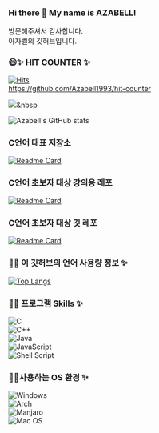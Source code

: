 ### Hi there 👋 My name is AZABELL!  
방문해주셔서 감사합니다.  
아자벨의 깃허브입니다.  

<!--
- 🌱 I’m currently learning ...
- 👯 I’m looking to collaborate on ...
- 🤔 I’m looking for help with ...
- 💬 Ask me about ...
- 📫 How to reach me: ...
- 😄 Pronouns: ...
- ⚡ Fun fact: ...
-->

### 😄✨ HIT COUNTER ✨  
[![Hits](https://hits.seeyoufarm.com/api/count/incr/badge.svg?url=https://github.com/Azabell1993/hit-counter)](https://hits.seeyoufarm.com)  
https://github.com/Azabell1993/hit-counter   

<a href="https://blog.naver.com/moreirly"><img src="https://img.shields.io/badge/#0067a3?style=flat-square&logo=Naver&logoColor=white&link=https://blog.naver.com/moreirly"/></a>&nbsp  

![Azabell's GitHub stats](https://github-readme-stats.vercel.app/api?username=Azabell1993&show_icons=true&theme=radical)  

### C언어 대표 저장소
[![Readme Card](https://github-readme-stats.vercel.app/api/pin/?username=Azabell1993&repo=https://github.com/Azabell1993/ClangStructPointerExample.git)](https://github.com/anuraghazra/github-readme-stats)

### C언어 초보자 대상 강의용 레포
[![Readme Card](https://github-readme-stats.vercel.app/api/pin/?username=Azabell1993&repo=https://github.com/Azabell1993/Clang_lecture.git)](https://github.com/anuraghazra/github-readme-stats)

### C언어 초보자 대상 깃 레포
[![Readme Card](https://github-readme-stats.vercel.app/api/pin/?username=https://github.com/Azabell1993/KoreaChamberofCommerceAndIndustry.git
)](https://github.com/anuraghazra/github-readme-stats)


### 💬✨ 이 깃허브의 언어 사용량 정보 ✨                            
[![Top Langs](https://github-readme-stats.vercel.app/api/top-langs/?username=Azabell1993)](https://github.com/Azabell1993)  

### 🔭✨ 프로그램 Skills ✨  
![C](https://img.shields.io/badge/c-%2300599C.svg?style=for-the-badge&logo=c&logoColor=white)  
![C++](https://img.shields.io/badge/c++-%2300599C.svg?style=for-the-badge&logo=c%2B%2B&logoColor=white)  
![Java](https://img.shields.io/badge/java-%23ED8B00.svg?style=for-the-badge&logo=java&logoColor=white)  
![JavaScript](https://img.shields.io/badge/javascript-%23323330.svg?style=for-the-badge&logo=javascript&logoColor=%23F7DF1E)  
![Shell Script](https://img.shields.io/badge/shell_script-%23121011.svg?style=for-the-badge&logo=gnu-bash&logoColor=white)  

### 🤔✨사용하는 OS 환경 ✨  
![Windows](https://img.shields.io/badge/Windows-0078D6?style=for-the-badge&logo=windows&logoColor=white)  
![Arch](https://img.shields.io/badge/Arch%20Linux-1793D1?logo=arch-linux&logoColor=fff&style=for-the-badge)  
![Manjaro](https://img.shields.io/badge/Manjaro-35BF5C?style=for-the-badge&logo=Manjaro&logoColor=white)  
![Mac OS](https://img.shields.io/badge/mac%20os-000000?style=for-the-badge&logo=macos&logoColor=F0F0F0)  



